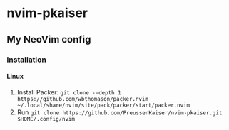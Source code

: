 # nvim-pkaiser
## My NeoVim config

### Installation
#### Linux
1. Install Packer: `git clone --depth 1 https://github.com/wbthomason/packer.nvim ~/.local/share/nvim/site/pack/packer/start/packer.nvim`
2. Run `git clone https://github.com/PreussenKaiser/nvim-pkaiser.git $HOME/.config/nvim`
